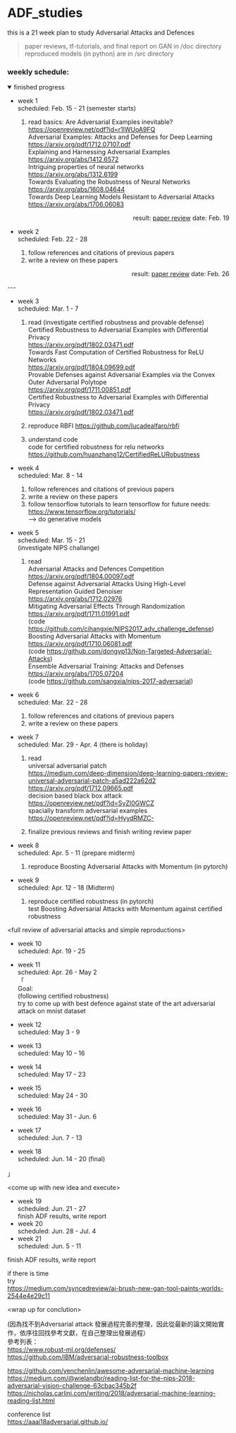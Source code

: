 # ADF_studies
this is a 21 week plan to study Adversarial Attacks and Defences

>paper reviews, tf-tutorials, and final report on GAN in /doc directory  
>reproduced models (in python) are in /src directory



### weekly schedule:
<details open><summary>finished progress</summary>

* week 1  
scheduled: Feb. 15 - 21 (semester starts)  
    
    1. read basics:
    Are Adversarial Examples inevitable? https://openreview.net/pdf?id=r1lWUoA9FQ  
    Adversarial Examples: Attacks and Defenses for Deep Learning https://arxiv.org/pdf/1712.07107.pdf  
    Explaining and Harnessing Adversarial Examples https://arxiv.org/abs/1412.6572  
    Intriguing properties of neural networks  https://arxiv.org/abs/1312.6199  
    Towards Evaluating the Robustness of Neural Networks https://arxiv.org/abs/1608.04644  
    Towards Deep Learning Models Resistant to Adversarial Attacks https://arxiv.org/abs/1706.06083  

<p align="right">  
result: <a href="doc/paper_review/week01.md">paper review</a>
date: Feb. 19
</p>


* week 2  
scheduled: Feb. 22 - 28  

    1. follow references and citations of previous papers   
    2. write a review on these papers  

<p align="right">  
result: <a href="doc/paper_review/week02.md">paper review</a>
date: Feb. 26
</p>
---
</details>

* week 3  
scheduled: Mar. 1 - 7  

    1. read  (investigate certified robustness and provable defense)
Certified Robustness to Adversarial Examples with Differential Privacy  
https://arxiv.org/pdf/1802.03471.pdf  
Towards Fast Computation of Certified Robustness for ReLU Networks  
https://arxiv.org/pdf/1804.09699.pdf  
Provable Defenses against Adversarial Examples via the Convex Outer Adversarial Polytope  
https://arxiv.org/pdf/1711.00851.pdf  
Certified Robustness to Adversarial Examples with Differential Privacy  
https://arxiv.org/pdf/1802.03471.pdf  

    2. reproduce RBFI
https://github.com/lucadealfaro/rbfi

    3. understand code  
code for certified robustness for relu networks  
https://github.com/huanzhang12/CertifiedReLURobustness  


* week 4  
scheduled: Mar. 8 - 14  

    1. follow references and citations of previous papers   
    2. write a review on these papers  
    3. follow tensorflow tutorials to learn tensorflow for future needs:  
https://www.tensorflow.org/tutorials/  
—> do generative models  

* week 5  
scheduled: Mar. 15 - 21  
(investigate NIPS challange)  
    1. read   
Adversarial Attacks and Defences Competition  
https://arxiv.org/pdf/1804.00097.pdf  
Defense against Adversarial Attacks Using High-Level Representation Guided Denoiser  
https://arxiv.org/abs/1712.02976  
Mitigating Adversarial Effects Through Randomization  
https://arxiv.org/pdf/1711.01991.pdf  
(code https://github.com/cihangxie/NIPS2017_adv_challenge_defense)  
Boosting Adversarial Attacks with Momentum  
https://arxiv.org/pdf/1710.06081.pdf  
(code https://github.com/dongyp13/Non-Targeted-Adversarial-Attacks)  
Ensemble Adversarial Training: Attacks and Defenses  
https://arxiv.org/abs/1705.07204  
(code https://github.com/sangxia/nips-2017-adversarial)  


* week 6  
scheduled: Mar. 22 - 28  
    1. follow references and citations of previous papers   
    2. write a review on these papers  

* week 7  
scheduled: Mar. 29 - Apr. 4 (there is holiday)  
    1. read  
universal adversarial patch   
https://medium.com/deep-dimension/deep-learning-papers-review-universal-adversarial-patch-a5ad222a62d2  
https://arxiv.org/pdf/1712.09665.pdf  
decision based black box attack  
https://openreview.net/pdf?id=SyZI0GWCZ  
spacially transform adversarial examples https://openreview.net/pdf?id=HyydRMZC-  

    2. finalize previous reviews and finish writing review paper  
  

* week 8  
scheduled: Apr. 5 - 11  (prepare midterm)

    1. reproduce Boosting Adversarial Attacks with Momentum (in pytorch)  
  
* week 9  
scheduled: Apr. 12 - 18 (Midterm)  
    1. reproduce certified robustness (in pytorch)  
test Boosting Adversarial Attacks with Momentum against certified robustness  

\<full review of adversarial attacks and simple reproductions>  
* week 10  
scheduled: Apr. 19 - 25  

* week 11  
scheduled: Apr. 26 - May 2  
「  
Goal:   
(following certified robustness)  
try to come up with best defence against state of the art adversarial attack on mnist dataset  

* week 12  
scheduled: May 3 - 9   


* week 13  
scheduled: May 10 - 16  

  
* week 14  
scheduled: May 17 - 23  

* week 15  
scheduled: May 24 - 30  
* week 16  
scheduled: May 31 - Jun. 6  
* week 17  
scheduled: Jun. 7 - 13  
* week 18  
scheduled: Jun. 14 - 20 (final) 

」  

\<come up with new idea and execute>  
* week 19  
scheduled: Jun. 21 - 27  
finish ADF results, write report  
* week 20  
scheduled: Jun. 28 - Jul. 4   
* week 21  
scheduled: Jun. 5 - 11  

finish ADF results, write report  

if there is time  
try  
https://medium.com/syncedreview/ai-brush-new-gan-tool-paints-worlds-2544e4e29c11  

\<wrap up for conclution>  


(因為找不到Adversarial attack 發展過程完善的整理，因此從最新的論文開始實作，依序往回找參考文獻，在自己整理出發展過程）  
參考列表：    
https://www.robust-ml.org/defenses/    
https://github.com/IBM/adversarial-robustness-toolbox    

https://github.com/yenchenlin/awesome-adversarial-machine-learning    
https://medium.com/@wielandbr/reading-list-for-the-nips-2018-adversarial-vision-challenge-63cbac345b2f    
https://nicholas.carlini.com/writing/2018/adversarial-machine-learning-reading-list.html    

conference list    
https://aaai18adversarial.github.io/    
